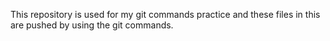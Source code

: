 This repository is used for my git commands practice and these files in this are pushed by using the git commands.
